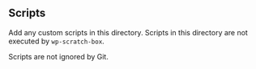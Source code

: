 ## Scripts
Add any custom scripts in this directory. Scripts in this directory are not executed by `wp-scratch-box`.

Scripts are not ignored by Git.
